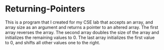 # Returning-Pointers
This is a program that I created for my CSE lab that accepts an array, and array size as an argument and returns a pointer to an altered array. The first array reverses the array. The second array doubles the size of the array and initializes the remaining values to 0. The last array initializes the first value to 0, and shifts all other values one to the right. 
